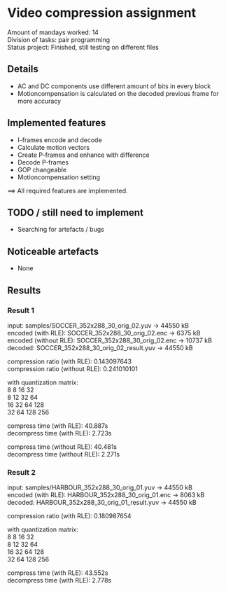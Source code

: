 # Video compression assignment  

Amount of mandays worked: 14  
Division of tasks: pair programming  
Status project: Finished, still testing on different files  

## Details  
 - AC and DC components use different amount of bits in every block  
 - Motioncompensation is calculated on the decoded previous frame for more accuracy  
 
## Implemented features  

 - I-frames encode and decode  
 - Calculate motion vectors  
 - Create P-frames and enhance with difference  
 - Decode P-frames  
 - GOP changeable  
 - Motioncompensation setting  

==> All required features are implemented.  

## TODO / still need to implement  
 - Searching for artefacts / bugs  
 
## Noticeable artefacts  
 - None  

## Results  
### Result 1  
input: samples/SOCCER_352x288_30_orig_02.yuv -> 44550 kB  
encoded (with RLE): SOCCER_352x288_30_orig_02.enc -> 6375 kB  
encoded (without RLE): SOCCER_352x288_30_orig_02.enc -> 10737 kB  
decoded: SOCCER_352x288_30_orig_02_result.yuv -> 44550 kB  

compression ratio (with RLE):  0.143097643  
compression ratio (without RLE):  0.241010101  

with quantization matrix:  
8 8 16 32  
8 12 32 64  
16 32 64 128  
32 64 128 256  

compress time (with RLE): 40.887s  
decompress time (with RLE): 2.723s  

compress time (without RLE): 40.481s  
decompress time (without RLE): 2.271s  

### Result 2  
input: samples/HARBOUR_352x288_30_orig_01.yuv -> 44550 kB  
encoded (with RLE): HARBOUR_352x288_30_orig_01.enc -> 8063 kB  
decoded: HARBOUR_352x288_30_orig_01_result.yuv -> 44550 kB  

compression ratio (with RLE):  0.180987654  

with quantization matrix:  
8 8 16 32  
8 12 32 64  
16 32 64 128  
32 64 128 256  

compress time (with RLE): 43.552s  
decompress time (with RLE): 2.778s  